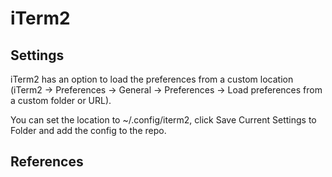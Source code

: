 # iTerm2

## Settings

iTerm2 has an option to load the preferences from a custom location (iTerm2 → Preferences → General → Preferences → Load preferences from a custom folder or URL).

You can set the location to ~/.config/iterm2, click Save Current Settings to Folder and add the config to the repo.

## References